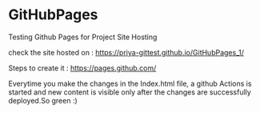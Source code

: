 # GitHubPages
Testing Github Pages for Project Site Hosting

check the site hosted on : https://priya-gittest.github.io/GitHubPages_1/

Steps to create it : https://pages.github.com/

Everytime you make the changes in the Index.html file, a github Actions is started and new content is visible only after the changes are successfully deployed.So green :)
